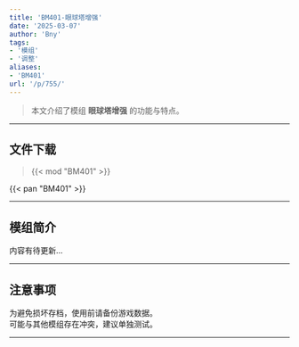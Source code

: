 ```yaml
---
title: 'BM401-眼球塔增强'
date: '2025-03-07'
author: 'Bny'
tags:
- '模组'
- '调整'
aliases:
- 'BM401'
url: '/p/755/'
---
```


> 本文介绍了模组 **眼球塔增强** 的功能与特点。

---

## 文件下载  

> {{< mod "BM401" >}}  

{{< pan "BM401" >}}  

---

## 模组简介

>  
内容有待更新...  

---

## 注意事项

>  
为避免损坏存档，使用前请备份游戏数据。  
可能与其他模组存在冲突，建议单独测试。  

---

